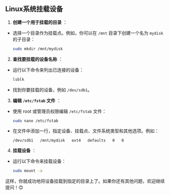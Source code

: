 ## Linux系统挂载设备

1. **创建一个用于挂载的目录** ：

* 选择一个目录作为挂载点。例如，你可以在 `/mnt` 目录下创建一个名为 `mydisk` 的子目录：
  ```bash
  sudo mkdir /mnt/mydisk
  ```

2. **查找要挂载的设备名称** ：

* 运行以下命令来列出已连接的设备：
  ```bash
  lsblk
  ```
* 找到你要挂载的设备，例如 `/dev/sdb1`。

3. **编辑 `/etc/fstab` 文件** ：

* 使用 root 或管理员权限编辑 `/etc/fstab` 文件：
  ```bash
  sudo nano /etc/fstab
  ```
* 在文件中添加一行，指定设备、挂载点、文件系统类型和其他选项。例如：
  ```
  /dev/sdb1   /mnt/mydisk   ext4   defaults   0   0
  ```

4. **挂载设备** ：

* 运行以下命令来挂载设备：
  ```bash
  sudo mount -a
  ```

这样，你就成功地将设备挂载到指定的目录上了。如果你还有其他问题，欢迎继续提问！😊
